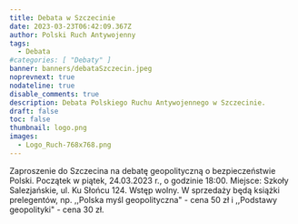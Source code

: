 ```yaml
---
title: Debata w Szczecinie
date: 2023-03-23T06:42:09.367Z
author: Polski Ruch Antywojenny
tags:
  - Debata
#categories: [ "Debaty" ]
banner: banners/debataSzczecin.jpeg
noprevnext: true
nodateline: true
disable_comments: true
description: Debata Polskiego Ruchu Antywojennego w Szczecinie.
draft: false
toc: false
thumbnail: logo.png
images:
  - Logo_Ruch-768x768.png
---
```


Zaproszenie do Szczecina na debatę geopolityczną o bezpieczeństwie Polski. Początek w piątek, 24.03.2023 r., o godzinie 18:00. Miejsce: Szkoły Salezjańskie, ul. Ku Słońcu 124. Wstęp wolny. W sprzedaży będą książki prelegentów, np. ,,Polska myśl geopolityczna" - cena 50 zł i ,,Podstawy geopolityki" - cena 30 zł.
